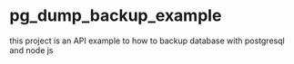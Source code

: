 # pg_dump_backup_example

this project is an API example to how to backup database with postgresql and node js
